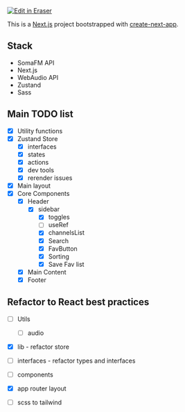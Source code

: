 <p><a target="_blank" href="https://app.eraser.io/workspace/pKT1WQ0h76VSoFciUINu" id="edit-in-eraser-github-link"><img alt="Edit in Eraser" src="https://firebasestorage.googleapis.com/v0/b/second-petal-295822.appspot.com/o/images%2Fgithub%2FOpen%20in%20Eraser.svg?alt=media&amp;token=968381c8-a7e7-472a-8ed6-4a6626da5501"></a></p>

This is a [﻿Next.js](https://nextjs.org/) project bootstrapped with [﻿create-next-app](https://github.com/vercel/next.js/tree/canary/packages/create-next-app).

## Stack
- SomaFM API
- Next.js
- WebAudio API
- Zustand
- Sass

## Main TODO list
- [x] Utility functions
- [x] Zustand Store
    - [x] interfaces
    - [x] states
    - [x] actions
    - [x] dev tools
    - [x] rerender issues
- [x] Main layout
- [x] Core Components
    - [x] Header
        - [x] sidebar
            - [x] toggles
            - [ ] useRef
            - [x] channelsList
            - [x] Search
            - [x] FavButton
            - [x] Sorting
            - [x] Save Fav list
    - [x] Main Content
    - [x] Footer

## Refactor to React best practices
- [ ] Utils
    - [ ] audio
- [x] lib - refactor store
- [ ] interfaces - refactor types and interfaces
- [ ] components
- [x] app router layout
- [ ] scss to tailwind


<!--- Eraser file: https://app.eraser.io/workspace/pKT1WQ0h76VSoFciUINu --->
